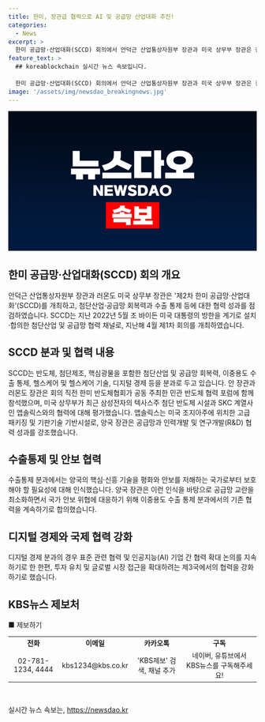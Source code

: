 ```yaml
---
title: 한미, 장관급 협력으로 AI 및 공급망 산업대화 추진!
categories:
  - News
excerpt: >
  한미 공급망·산업대화(SCCD) 회의에서 안덕근 산업통상자원부 장관과 미국 상무부 장관은 첨단산업·공급망 회복력과 수출 통제 등에 대한 협력 성과를 점검했다. SCCD는 반도체, 첨단제조, 핵심광물 등을 포함한 분과로 이중용도 수출 통제, 헬스케어 기술, 디지털 경제 등을 다루고 있다. 회의 전 한미 반도체협회가 주최한 민관 반도체 협력 포럼에 참석한 안 장관과 러몬도 장관은 공급망과 인력개발, R&D 협력 성과를 강조했다. 이중용도 수출 통제 분과에서는 국가 안보 위협에 대응하고 디지털 경제 분과에서는 표준 관련 협력, AI 기업 간 협력 확대 및 제3국과의 협력을 논의했다.
feature_text: >
  ## koreablockchain 실시간 뉴스 속보입니다.

  한미 공급망·산업대화(SCCD) 회의에서 안덕근 산업통상자원부 장관과 미국 상무부 장관은 첨단산업·공급망 회복력과 수출 통제 등에 대한 협력 성과를 점검했다. SCCD는 반도체, 첨단제조, 핵심광물 등을 포함한 분과로 이중용도 수출 통제, 헬스케어 기술, 디지털 경제 등을 다루고 있다. 회의 전 한미 반도체협회가 주최한 민관 반도체 협력 포럼에 참석한 안 장관과 러몬도 장관은 공급망과 인력개발, R&D 협력 성과를 강조했다. 이중용도 수출 통제 분과에서는 국가 안보 위협에 대응하고 디지털 경제 분과에서는 표준 관련 협력, AI 기업 간 협력 확대 및 제3국과의 협력을 논의했다.
image: '/assets/img/newsdao_breakingnews.jpg'
---
```


<p><img src="/assets/img/newsdao_breakingnews.jpg" alt="koreablockchain 속보" /></p>

<h2 data-ke-size="size26">한미 공급망·산업대화(SCCD) 회의 개요</h2>

<p data-ke-size="size16">안덕근 산업통상자원부 장관과 러몬도 미국 상무부 장관은 '제2차 한미 공급망·산업대화'(SCCD)를 개최하고, 첨단산업·공급망 회복력과 수출 통제 등에 대한 협력 성과를 점검하였습니다. SCCD는 지난 2022년 5월 조 바이든 미국 대통령의 방한을 계기로 설치·합의한 첨단산업 및 공급망 협력 채널로, 지난해 4월 제1차 회의를 개최하였습니다.</p>

<h2 data-ke-size="size26">SCCD 분과 및 협력 내용</h2>

<p data-ke-size="size16">SCCD는 반도체, 첨단제조, 핵심광물을 포함한 첨단산업 및 공급망 회복력, 이중용도 수출 통제, 헬스케어 및 헬스케어 기술, 디지털 경제 등을 분과로 두고 있습니다. 안 장관과 러몬도 장관은 회의 직전 한미 반도체협회가 공동 주최한 민관 반도체 협력 포럼에 함께 참석했으며, 미국 상무부가 최근 삼성전자의 텍사스주 첨단 반도체 시설과 SKC 계열사인 앱솔릭스와의 협력에 대해 평가했습니다. 앱솔릭스는 미국 조지아주에 위치한 고급 패키징 및 기판기술 기반시설로, 양국 장관은 공급망과 인력개발 및 연구개발(R&D) 협력 성과를 강조했습니다.</p>

<h2 data-ke-size="size26">수출통제 및 안보 협력</h2>

<p data-ke-size="size16">수출통제 분과에서는 양국의 핵심·신흥 기술을 평화와 안보를 저해하는 국가로부터 보호해야 할 필요성에 대해 인식했습니다. 양국 장관은 이런 인식을 바탕으로 공급망 교란을 최소화하면서 국가 안보 위협에 대응하기 위해 이중용도 수출 통제 분과에서의 기존 협력을 계속하기로 합의했습니다.</p>

<h2 data-ke-size="size26">디지털 경제와 국제 협력 강화</h2>

<p data-ke-size="size16">디지털 경제 분과의 경우 표준 관련 협력 및 인공지능(AI) 기업 간 협력 확대 논의를 지속하기로 한 한편, 투자 유치 및 글로벌 시장 접근을 확대하려는 제3국에서의 협력을 강화하기로 했습니다.</p>

<h2 data-ke-size="size26">KBS뉴스 제보처</h2>

<p data-ke-size="size16">■ 제보하기</p>

<table>
    <tbody>
        <tr>
            <td style="text-align: center; height: 17px;"><b>전화</b></td>
            <td style="text-align: center; height: 17px;"><b>이메일</b></td>
            <td style="text-align: center; height: 17px;"><b>카카오톡</b></td>
            <td style="text-align: center; height: 17px;"><b>구독</b></td>
        </tr>
        <tr>
            <td style="text-align: center; height: 17px;">02-781-1234, 4444</td>
            <td style="text-align: center; height: 17px;">kbs1234@kbs.co.kr</td>
            <td style="text-align: center; height: 17px;">'KBS제보' 검색, 채널 추가</td>
            <td style="text-align: center; height: 17px;">네이버, 유튜브에서 KBS뉴스를 구독해주세요!</td>
        </tr>
    </tbody>
</table>

<p data-ke-size="size16">&nbsp;</p>
실시간 뉴스 속보는, <a href="https://newsdao.kr" rel="dofollow">https://newsdao.kr</a>


